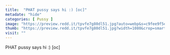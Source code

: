 ```yaml
---
title:  "PHAT pussy says hi :) [oc]"
metadate: "hide"
categories: [ Pussy ]
image: "https://preview.redd.it/tpvfe7g80dl51.jpg?auto=webp&s=c9fee9f5e359a64d0f1141bd244ffc7303625952"
thumb: "https://preview.redd.it/tpvfe7g80dl51.jpg?width=1080&crop=smart&auto=webp&s=dea432b53ac5aa9b7eee528b05d2cac7bcf725d4"
visit: ""
---
```

PHAT pussy says hi :) [oc]
